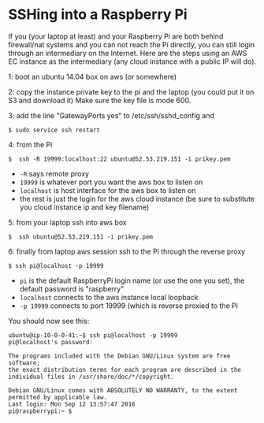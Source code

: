 # SSHing into a Raspberry Pi 

If you (your laptop at least) and your Raspberry Pi are both behind firewall/nat
systems and you can not reach the Pi directly, you can still login through an
intermediary on the Internet. Here are the steps using an AWS EC instance as
the intermediary (any cloud instance with a public IP will do). 


1: boot an ubuntu 14.04 box on aws (or somewhere)


2: copy the instance private key to the pi and the laptop (you could put it on S3 and download it)
Make sure the key file is mode 600.


3: add the line "GatewayPorts yes" to /etc/ssh/sshd_config and   

```$ sudo service ssh restart```


4: from the Pi   

```$  ssh -R 19999:localhost:22 ubuntu@52.53.219.151 -i prikey.pem```

- `-R` says remote proxy
- `19999` is whatever port you want the aws box to listen on
- `localhost` is host interface for the aws box to listen on
- the rest is just the login for the aws cloud instance (be sure to substitute you cloud instance ip and key filename)


5: from your laptop ssh into aws box

```$  ssh ubuntu@52.53.219.151 -i prikey.pem```


6: finally from laptop aws session ssh to the Pi through the reverse proxy

```$ ssh pi@localhost -p 19999```

- `pi` is the default RaspberryPi login name (or use the one you set), the default password is "raspberry"
- `localhost` connects to the aws instance local loopback
- `-p 19999` connects to port 19999 (which is reverse proxied to the Pi


You should now see this:

```
ubuntu@ip-10-0-0-41:~$ ssh pi@localhost -p 19999
pi@localhost's password:

The programs included with the Debian GNU/Linux system are free software;
the exact distribution terms for each program are described in the
individual files in /usr/share/doc/*/copyright.

Debian GNU/Linux comes with ABSOLUTELY NO WARRANTY, to the extent
permitted by applicable law.
Last login: Mon Sep 12 13:57:47 2016
pi@raspberrypi:~ $ 
```
